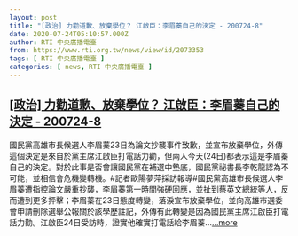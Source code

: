 ```yaml
---
layout: post
title: "[政治] 力勸道歉、放棄學位？ 江啟臣：李眉蓁自己的決定 - 200724-8"
date: 2020-07-24T05:10:57.000Z
author: RTI 中央廣播電臺
from: https://www.rti.org.tw/news/view/id/2073353
tags: [ RTI 中央廣播電臺 ]
categories: [ news, RTI 中央廣播電臺 ]
---
```

<!--1595567457000-->
[[政治] 力勸道歉、放棄學位？ 江啟臣：李眉蓁自己的決定 - 200724-8](https://www.rti.org.tw/news/view/id/2073353)
------

<div>
國民黨高雄市長候選人李眉蓁23日為論文抄襲事件致歉，並宣布放棄學位，外傳這個決定是來自於黨主席江啟臣打電話力勸，但兩人今天(24日)都表示這是李眉蓁自己的決定。對於此事是否會讓國民黨在補選中墊底，國民黨祕書長李乾龍認為不可能，並相信會危機變轉機。#記者歐陽夢萍採訪報導#國民黨高雄市長候選人李眉蓁遭指控論文嚴重抄襲，李眉蓁第一時間強硬回應，並扯到蔡英文總統等人，反而遭到更多抨擊；李眉蓁在23日態度轉變，落淚宣布放棄學位，並向高雄市選委會申請刪除選舉公報關於該學歷註記，外傳有此轉變是因為國民黨主席江啟臣打電話力勸。江啟臣24日受訪時，證實他確實打電話給李眉蓁...<a target="_blank" href="https://www.rti.org.tw/news/view/id/2073353">...more</a>
</div>
